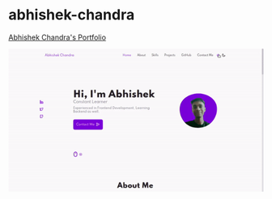 # abhishek-chandra

<a href="https://abhishekchandra2522k.github.io/abhishek-chandra/">Abhishek Chandra's Portfolio</a>


![](readme_preview.gif)
